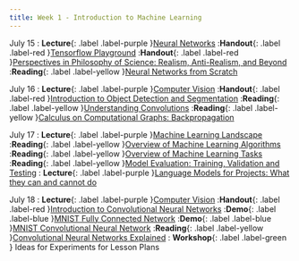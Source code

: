 ```yaml
---
title: Week 1 - Introduction to Machine Learning
---
```


July 15
: **Lecture**{: .label .label-purple }[Neural Networks](#)
  :**Handout**{: .label .label-red }[Tensorflow Playground](#)
  :**Handout**{: .label .label-red }[Perspectives in Philosophy of Science: Realism, Anti-Realism, and Beyond](#)
  :**Reading**{: .label .label-yellow }[Neural Networks from Scratch](https://aegeorge42.github.io/ )

July 16
: **Lecture**{: .label .label-purple }[Computer Vision](#)
  :**Handout**{: .label .label-red }[Introduction to Object Detection and Segmentation](#)
  :**Reading**{: .label .label-yellow }[Understanding Convolutions](https://colah.github.io/posts/2014-07-Understanding-Convolutions/)
  :**Reading**{: .label .label-yellow }[Calculus on Computational Graphs: Backpropagation ](https://colah.github.io/posts/2015-08-Backprop/)

July 17
: **Lecture**{: .label .label-purple }[Machine Learning Landscape](#)
  :**Reading**{: .label .label-yellow }[Overview of Machine Learning Algorithms](https://keremturkcan.com/projects/ai_flowchart.html)
  :**Reading**{: .label .label-yellow }[Overview of Machine Learning Tasks](https://keremturkcan.com/projects/ai_flowchart_2.html)
  :**Reading**{: .label .label-yellow }[Model Evaluation: Training, Validation and Testing](https://keremturkcan.com/projects/ai_flowchart_2.html)
: **Lecture**{: .label .label-purple }[Language Models for Projects: What they can and cannot do](#)

July 18
: **Lecture**{: .label .label-purple }[Computer Vision](#)
  :**Handout**{: .label .label-red }[Introduction to Convolutional Neural Networks](#)
  :**Demo**{: .label .label-blue }[MNIST Fully Connected Network](https://adamharley.com/nn_vis/mlp/2d.html)
  :**Demo**{: .label .label-blue }[MNIST Convolutional Neural Network](https://adamharley.com/nn_vis/cnn/2d.html)
  :**Reading**{: .label .label-yellow }[Convolutional Neural Networks Explained](https://poloclub.github.io/cnn-explainer/)
: **Workshop**{: .label .label-green } Ideas for Experiments for Lesson Plans
